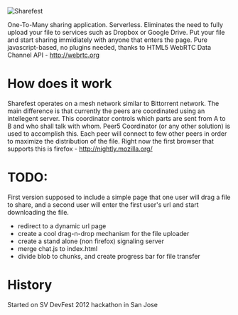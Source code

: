 ![Sharefest](https://raw.github.com/Peer5/ShareFest/master/public/img/logo.png)

One-To-Many sharing application. Serverless.
Eliminates the need to fully upload your file to services such as Dropbox or Google Drive.
Put your file and start sharing immidiately with anyone that enters the page.
Pure javascript-based, no plugins needed, thanks to HTML5 WebRTC Data Channel API - http://webrtc.org

How does it work
================
Sharefest operates on a mesh network similar to Bittorrent network.
The main difference is that currently the peers are coordinated using an intellegent server.
This coordinator controls which parts are sent from A to B and who shall talk with whom.
Peer5 Coordinator (or any other solution) is used to accomplish this.
Each peer will connect to few other peers in order to maximize the distribution of the file.
Right now the first browser that supports this is firefox - http://nightly.mozilla.org/

TODO:
=====
First version supposed to include a simple page that one user will drag a file to
share, and a second user will enter the first user's url and start downloading the file.
* redirect to a dynamic url page
* create a cool drag-n-drop mechanism for the file uploader
* create a stand alone (non firefox) signaling server
* merge chat.js to index.html
* divide blob to chunks, and create progress bar for file transfer

History
=======
Started on SV DevFest 2012 hackathon in San Jose

